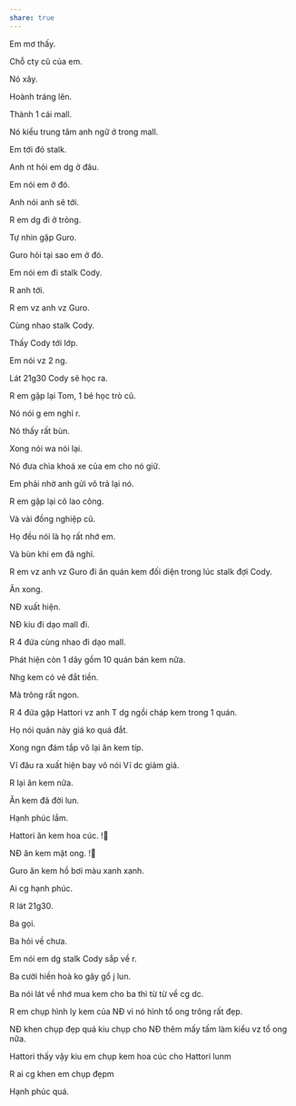 ```yaml
---
share: true
---
```

Em mơ thấy.

Chỗ cty cũ của em.

Nó xây.

Hoành tráng lên.

Thành 1 cái mall.

Nó kiểu trung tâm anh ngữ ở trong mall.

Em tới đó stalk.

Anh nt hỏi em dg ở đâu.

Em nói em ở đó.

Anh nói anh sẽ tới.

R em dg đi ở trỏng.

Tự nhin gặp Guro.

Guro hỏi tại sao em ở đó.

Em nói em đi stalk Cody.

R anh tới.

R em vz anh vz Guro.

Cùng nhao stalk Cody.

Thấy Cody tới lớp.

Em nói vz 2 ng.

Lát 21g30 Cody sẽ học ra.

R em gặp lại Tom, 1 bé học trò cũ.

Nó nói g em nghỉ r.

Nó thấy rất bùn.

Xong nói wa nói lại.

Nó đưa chìa khoá xe của em cho nó giữ.

Em phải nhờ anh gửi vô trả lại nó.

R em gặp lại cô lao công.

Và vài đồng nghiệp cũ.

Họ đều nói là họ rất nhớ em.

Và bùn khi em đã nghỉ.

R em vz anh vz Guro đi ăn quán kem đối diện trong lúc stalk đợi Cody.

Ăn xong.

NĐ xuất hiện.

NĐ kiu đi dạo mall đi.

R 4 đứa cùng nhao đi dạo mall.

Phát hiện còn 1 dãy gồm 10 quán bán kem nữa.

Nhg kem có vẻ đắt tiền.

Mà trông rất ngon.

R 4 đứa gặp Hattori vz anh T dg ngồi cháp kem trong 1 quán.

Họ nói quán này giá ko quá đắt.

Xong ngn đám tắp vô lại ăn kem típ.

Vĩ đâu ra xuất hiện bay vô nói Vĩ dc giảm giá.

R lại ăn kem nữa.

Ăn kem đã đời lun.

Hạnh phúc lắm.

Hattori ăn kem hoa cúc. !🌼

NĐ ăn kem mật ong. !🍯 

Guro ăn kem hồ bơi màu xanh xanh.

Ai cg hạnh phúc.

R lát 21g30.

Ba gọi.

Ba hỏi về chưa.

Em nói em dg stalk Cody sắp về r.

Ba cười hiền hoà ko gây gổ j lun.

Ba nói lát về nhớ mua kem cho ba thì từ từ về cg dc.

R em chụp hình ly kem của NĐ vì nó hình tổ ong trông rất đẹp.

NĐ khen chụp đẹp quá kiu chụp cho NĐ thêm mấy tấm làm kiểu vz tổ ong nữa.

Hattori thấy vậy kiu em chụp kem hoa cúc cho Hattori lunm

R ai cg khen em chụp đẹpm

Hạnh phúc quá.
